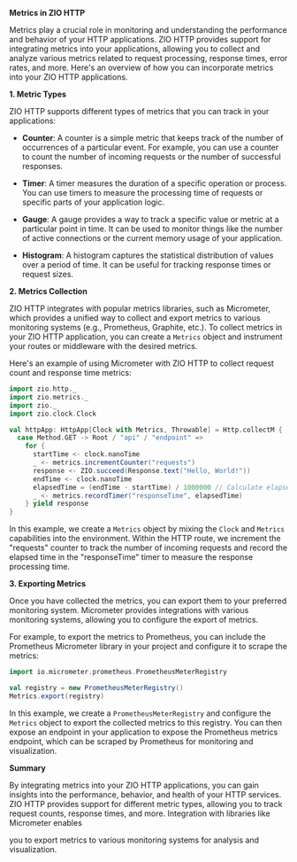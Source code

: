 **Metrics in ZIO HTTP**

Metrics play a crucial role in monitoring and understanding the performance and behavior of your HTTP applications. ZIO HTTP provides support for integrating metrics into your applications, allowing you to collect and analyze various metrics related to request processing, response times, error rates, and more. Here's an overview of how you can incorporate metrics into your ZIO HTTP applications.

**1. Metric Types**

ZIO HTTP supports different types of metrics that you can track in your applications:

- **Counter**: A counter is a simple metric that keeps track of the number of occurrences of a particular event. For example, you can use a counter to count the number of incoming requests or the number of successful responses.

- **Timer**: A timer measures the duration of a specific operation or process. You can use timers to measure the processing time of requests or specific parts of your application logic.

- **Gauge**: A gauge provides a way to track a specific value or metric at a particular point in time. It can be used to monitor things like the number of active connections or the current memory usage of your application.

- **Histogram**: A histogram captures the statistical distribution of values over a period of time. It can be useful for tracking response times or request sizes.

**2. Metrics Collection**

ZIO HTTP integrates with popular metrics libraries, such as Micrometer, which provides a unified way to collect and export metrics to various monitoring systems (e.g., Prometheus, Graphite, etc.). To collect metrics in your ZIO HTTP application, you can create a `Metrics` object and instrument your routes or middleware with the desired metrics.

Here's an example of using Micrometer with ZIO HTTP to collect request count and response time metrics:

```scala
import zio.http._
import zio.metrics._
import zio._
import zio.clock.Clock

val httpApp: HttpApp[Clock with Metrics, Throwable] = Http.collectM {
  case Method.GET -> Root / "api" / "endpoint" =>
    for {
      startTime <- clock.nanoTime
      _ <- metrics.incrementCounter("requests")
      response <- ZIO.succeed(Response.text("Hello, World!"))
      endTime <- clock.nanoTime
      elapsedTime = (endTime - startTime) / 1000000 // Calculate elapsed time in milliseconds
      _ <- metrics.recordTimer("responseTime", elapsedTime)
    } yield response
}
```

In this example, we create a `Metrics` object by mixing the `Clock` and `Metrics` capabilities into the environment. Within the HTTP route, we increment the "requests" counter to track the number of incoming requests and record the elapsed time in the "responseTime" timer to measure the response processing time.

**3. Exporting Metrics**

Once you have collected the metrics, you can export them to your preferred monitoring system. Micrometer provides integrations with various monitoring systems, allowing you to configure the export of metrics.

For example, to export the metrics to Prometheus, you can include the Prometheus Micrometer library in your project and configure it to scrape the metrics:

```scala
import io.micrometer.prometheus.PrometheusMeterRegistry

val registry = new PrometheusMeterRegistry()
Metrics.export(registry)
```

In this example, we create a `PrometheusMeterRegistry` and configure the `Metrics` object to export the collected metrics to this registry. You can then expose an endpoint in your application to expose the Prometheus metrics endpoint, which can be scraped by Prometheus for monitoring and visualization.

**Summary**

By integrating metrics into your ZIO HTTP applications, you can gain insights into the performance, behavior, and health of your HTTP services. ZIO HTTP provides support for different metric types, allowing you to track request counts, response times, and more. Integration with libraries like Micrometer enables

 you to export metrics to various monitoring systems for analysis and visualization.